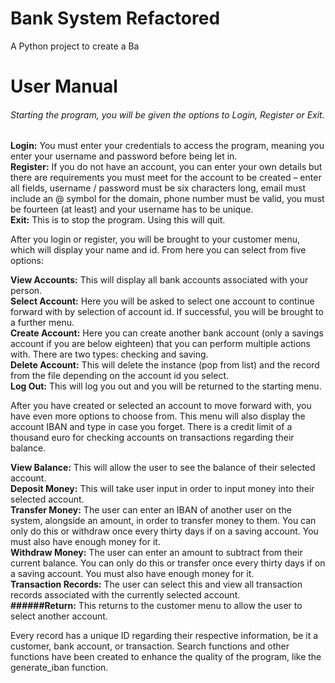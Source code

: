 # Bank System Refactored

A Python project to create a Ba

# User Manual

###### Starting the program, you will be given the options to Login, Register or Exit.

**Login:** You must enter your credentials to access the program, meaning you enter your username and password before being let in.  
**Register:** If you do not have an account, you can enter your own details but there are requirements you must meet for the account to be created – enter all fields, username / password must be six characters long, email must include an @ symbol for the domain, phone number must be valid, you must be fourteen (at least) and your username has to be unique.  
**Exit:** This is to stop the program. Using this will quit.  

After you login or register, you will be brought to your customer menu, which will display your name and id. From here you can select from five options:

**View Accounts:** This will display all bank accounts associated with your person.  
**Select Account:** Here you will be asked to select one account to continue forward with by selection of account id. If successful, you will be brought to a further menu.  
**Create Account:** Here you can create another bank account (only a savings account if you are below eighteen) that you can perform multiple actions with. There are two types: checking and saving.  
**Delete Account:** This will delete the instance (pop from list) and the record from the file depending on the account id you select.  
**Log Out:** This will log you out and you will be returned to the starting menu.  

After you have created or selected an account to move forward with, you have even more options to choose from. This menu will also display the account IBAN and type in case you forget. There is a credit limit of a thousand euro for checking accounts on transactions regarding their balance.

**View Balance:** This will allow the user to see the balance of their selected account.  
**Deposit Money:** This will take user input in order to input money into their selected account.  
**Transfer Money:** The user can enter an IBAN of another user on the system, alongside an amount, in order to transfer money to them. You can only do this or withdraw once every thirty days if on a saving account. You must also have enough money for it.  
**Withdraw Money:** The user can enter an amount to subtract from their current balance. You can only do this or transfer once every thirty days if on a saving account. You must also have enough money for it.  
**Transaction Records:** The user can select this and view all transaction records associated with the currently selected account.  
**######Return:** This returns to the customer menu to allow the user to select another account.  

Every record has a unique ID regarding their respective information, be it a customer, bank account, or transaction. Search functions and other functions have been created to enhance the quality of the program, like the generate_iban function.
